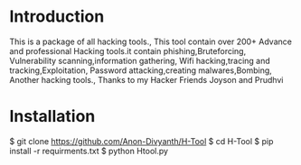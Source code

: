 # Introduction
This is a package of all hacking tools.,
This tool contain over 200+ Advance and professional
Hacking tools.it contain phishing,Bruteforcing,
Vulnerability scanning,information gathering,
Wifi hacking,tracing and tracking,Exploitation,
Password attacking,creating malwares,Bombing,
Another hacking tools., Thanks to my Hacker 
Friends Joyson and Prudhvi 
# Installation 
$ git clone https://github.com/Anon-Divyanth/H-Tool
$ cd H-Tool
$ pip install -r requirments.txt
$ python Htool.py
